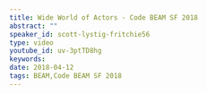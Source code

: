 ```yaml
---
title: Wide World of Actors - Code BEAM SF 2018
abstract: ""
speaker_id: scott-lystig-fritchie56
type: video
youtube_id: uv-3ptTD8hg
keywords: 
date: 2018-04-12
tags: BEAM,Code BEAM SF 2018
---
```



